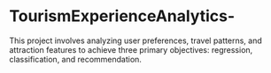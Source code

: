 # TourismExperienceAnalytics-
This project involves analyzing user preferences, travel patterns, and attraction features to achieve three primary objectives: regression, classification, and recommendation.
